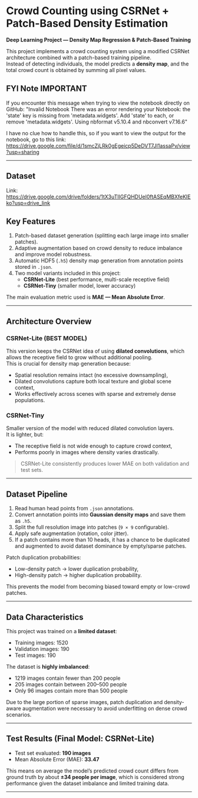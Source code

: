 # Crowd Counting using CSRNet + Patch-Based Density Estimation  
**Deep Learning Project — Density Map Regression & Patch-Based Training**

This project implements a crowd counting system using a modified CSRNet architecture combined with a patch-based training pipeline.  
Instead of detecting individuals, the model predicts a **density map**, and the total crowd count is obtained by summing all pixel values.

## FYI Note IMPORTANT

If you encounter this message when trying to view the notebook directly on GitHub:
"Invalid Notebook
There was an error rendering your Notebook: the 'state' key is missing from 'metadata.widgets'.
Add 'state' to each, or remove 'metadata.widgets'.
Using nbformat v5.10.4 and nbconvert v7.16.6"

I have no clue how to handle this, so if you want to view the output for the notebook, go to this link: https://drive.google.com/file/d/1smcZjLRk0gEgeicp5DeDVT7JI1assaPv/view?usp=sharing

---

## Dataset
Link: https://drive.google.com/drive/folders/1tX3uTlIGFQHDUel0ftASEqMBXfeKIEko?usp=drive_link

## Key Features

1. Patch-based dataset generation (splitting each large image into smaller patches).
2. Adaptive augmentation based on crowd density to reduce imbalance and improve model robustness.
3. Automatic HDF5 (`.h5`) density map generation from annotation points stored in `.json`.
4. Two model variants included in this project:
   - **CSRNet-Lite** (best performance, multi-scale receptive field)
   - **CSRNet-Tiny** (smaller model, lower accuracy)

The main evaluation metric used is **MAE — Mean Absolute Error**.

---

## Architecture Overview

### CSRNet-Lite (BEST MODEL)

This version keeps the CSRNet idea of using **dilated convolutions**, which allows the receptive field to grow without additional pooling.  
This is crucial for density map generation because:

- Spatial resolution remains intact (no excessive downsampling),
- Dilated convolutions capture both local texture and global scene context,
- Works effectively across scenes with sparse and extremely dense populations.

### CSRNet-Tiny

Smaller version of the model with reduced dilated convolution layers.  
It is lighter, but:

- The receptive field is not wide enough to capture crowd context,
- Performs poorly in images where density varies drastically.

> CSRNet-Lite consistently produces lower MAE on both validation and test sets.

---

## Dataset Pipeline

1. Read human head points from `.json` annotations.
2. Convert annotation points into **Gaussian density maps** and save them as `.h5`.
3. Split the full resolution image into patches (`9 × 9` configurable).
4. Apply safe augmentation (rotation, color jitter).
5. If a patch contains more than 10 heads, it has a chance to be duplicated and augmented to avoid dataset dominance by empty/sparse patches.

Patch duplication probabilities:

- Low-density patch → lower duplication probability,
- High-density patch → higher duplication probability.

This prevents the model from becoming biased toward empty or low-crowd patches.

---

## Data Characteristics

This project was trained on a **limited dataset**:

- Training images: 1520  
- Validation images: 190  
- Test images: 190  

The dataset is **highly imbalanced**:

- 1219 images contain fewer than 200 people  
- 205 images contain between 200–500 people  
- Only 96 images contain more than 500 people  

Due to the large portion of sparse images, patch duplication and density-aware augmentation were necessary to avoid underfitting on dense crowd scenarios.

---

## Test Results (Final Model: CSRNet-Lite)

- Test set evaluated: **190 images**
- Mean Absolute Error (MAE): **33.47**

This means on average the model’s predicted crowd count differs from ground truth by about **±34 people per image**, which is considered strong performance given the dataset imbalance and limited training data.

---


